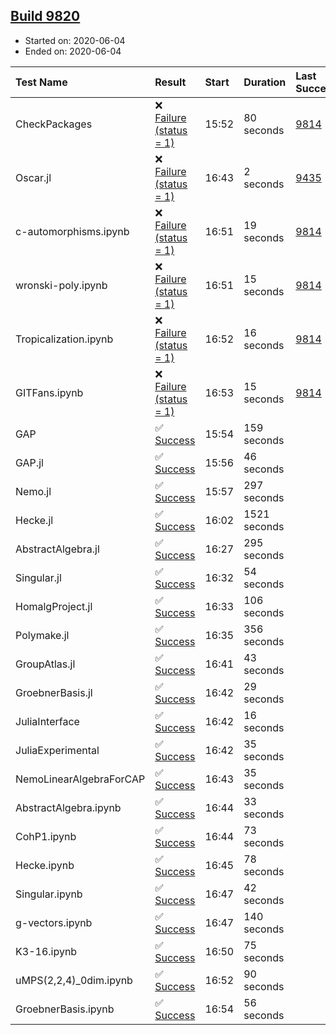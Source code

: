 ## [Build 9820](https://oscarci.mathematik.uni-kl.de/job/oscar/9820/)

* Started on: 2020-06-04
* Ended on: 2020-06-04

| Test Name    | Result | Start | Duration | Last Success | First Failure |
|:-------------|:-------|:------|:---------|:-------------|:--------------|
| CheckPackages | ❌ [Failure (status = 1)](https://oscarci.mathematik.uni-kl.de/job/oscar/9820/artifact/logs/build-9820/CheckPackages.log) | 15:52 | 80 seconds | [9814](https://oscarci.mathematik.uni-kl.de/job/oscar/9814/) | [9815](https://oscarci.mathematik.uni-kl.de/job/oscar/9815/) |
| Oscar.jl | ❌ [Failure (status = 1)](https://oscarci.mathematik.uni-kl.de/job/oscar/9820/artifact/logs/build-9820/Oscar.jl.log) | 16:43 | 2 seconds | [9435](https://oscarci.mathematik.uni-kl.de/job/oscar/9435/) | [9436](https://oscarci.mathematik.uni-kl.de/job/oscar/9436/) |
| c-automorphisms.ipynb | ❌ [Failure (status = 1)](https://oscarci.mathematik.uni-kl.de/job/oscar/9820/artifact/logs/build-9820/c-automorphisms.ipynb.log) | 16:51 | 19 seconds | [9814](https://oscarci.mathematik.uni-kl.de/job/oscar/9814/) | [9815](https://oscarci.mathematik.uni-kl.de/job/oscar/9815/) |
| wronski-poly.ipynb | ❌ [Failure (status = 1)](https://oscarci.mathematik.uni-kl.de/job/oscar/9820/artifact/logs/build-9820/wronski-poly.ipynb.log) | 16:51 | 15 seconds | [9814](https://oscarci.mathematik.uni-kl.de/job/oscar/9814/) | [9815](https://oscarci.mathematik.uni-kl.de/job/oscar/9815/) |
| Tropicalization.ipynb | ❌ [Failure (status = 1)](https://oscarci.mathematik.uni-kl.de/job/oscar/9820/artifact/logs/build-9820/Tropicalization.ipynb.log) | 16:52 | 16 seconds | [9814](https://oscarci.mathematik.uni-kl.de/job/oscar/9814/) | [9815](https://oscarci.mathematik.uni-kl.de/job/oscar/9815/) |
| GITFans.ipynb | ❌ [Failure (status = 1)](https://oscarci.mathematik.uni-kl.de/job/oscar/9820/artifact/logs/build-9820/GITFans.ipynb.log) | 16:53 | 15 seconds | [9814](https://oscarci.mathematik.uni-kl.de/job/oscar/9814/) | [9815](https://oscarci.mathematik.uni-kl.de/job/oscar/9815/) |
| GAP | ✅ [Success](https://oscarci.mathematik.uni-kl.de/job/oscar/9820/artifact/logs/build-9820/GAP.log) | 15:54 | 159 seconds |  |  |
| GAP.jl | ✅ [Success](https://oscarci.mathematik.uni-kl.de/job/oscar/9820/artifact/logs/build-9820/GAP.jl.log) | 15:56 | 46 seconds |  |  |
| Nemo.jl | ✅ [Success](https://oscarci.mathematik.uni-kl.de/job/oscar/9820/artifact/logs/build-9820/Nemo.jl.log) | 15:57 | 297 seconds |  |  |
| Hecke.jl | ✅ [Success](https://oscarci.mathematik.uni-kl.de/job/oscar/9820/artifact/logs/build-9820/Hecke.jl.log) | 16:02 | 1521 seconds |  |  |
| AbstractAlgebra.jl | ✅ [Success](https://oscarci.mathematik.uni-kl.de/job/oscar/9820/artifact/logs/build-9820/AbstractAlgebra.jl.log) | 16:27 | 295 seconds |  |  |
| Singular.jl | ✅ [Success](https://oscarci.mathematik.uni-kl.de/job/oscar/9820/artifact/logs/build-9820/Singular.jl.log) | 16:32 | 54 seconds |  |  |
| HomalgProject.jl | ✅ [Success](https://oscarci.mathematik.uni-kl.de/job/oscar/9820/artifact/logs/build-9820/HomalgProject.jl.log) | 16:33 | 106 seconds |  |  |
| Polymake.jl | ✅ [Success](https://oscarci.mathematik.uni-kl.de/job/oscar/9820/artifact/logs/build-9820/Polymake.jl.log) | 16:35 | 356 seconds |  |  |
| GroupAtlas.jl | ✅ [Success](https://oscarci.mathematik.uni-kl.de/job/oscar/9820/artifact/logs/build-9820/GroupAtlas.jl.log) | 16:41 | 43 seconds |  |  |
| GroebnerBasis.jl | ✅ [Success](https://oscarci.mathematik.uni-kl.de/job/oscar/9820/artifact/logs/build-9820/GroebnerBasis.jl.log) | 16:42 | 29 seconds |  |  |
| JuliaInterface | ✅ [Success](https://oscarci.mathematik.uni-kl.de/job/oscar/9820/artifact/logs/build-9820/JuliaInterface.log) | 16:42 | 16 seconds |  |  |
| JuliaExperimental | ✅ [Success](https://oscarci.mathematik.uni-kl.de/job/oscar/9820/artifact/logs/build-9820/JuliaExperimental.log) | 16:42 | 35 seconds |  |  |
| NemoLinearAlgebraForCAP | ✅ [Success](https://oscarci.mathematik.uni-kl.de/job/oscar/9820/artifact/logs/build-9820/NemoLinearAlgebraForCAP.log) | 16:43 | 35 seconds |  |  |
| AbstractAlgebra.ipynb | ✅ [Success](https://oscarci.mathematik.uni-kl.de/job/oscar/9820/artifact/logs/build-9820/AbstractAlgebra.ipynb.log) | 16:44 | 33 seconds |  |  |
| CohP1.ipynb | ✅ [Success](https://oscarci.mathematik.uni-kl.de/job/oscar/9820/artifact/logs/build-9820/CohP1.ipynb.log) | 16:44 | 73 seconds |  |  |
| Hecke.ipynb | ✅ [Success](https://oscarci.mathematik.uni-kl.de/job/oscar/9820/artifact/logs/build-9820/Hecke.ipynb.log) | 16:45 | 78 seconds |  |  |
| Singular.ipynb | ✅ [Success](https://oscarci.mathematik.uni-kl.de/job/oscar/9820/artifact/logs/build-9820/Singular.ipynb.log) | 16:47 | 42 seconds |  |  |
| g-vectors.ipynb | ✅ [Success](https://oscarci.mathematik.uni-kl.de/job/oscar/9820/artifact/logs/build-9820/g-vectors.ipynb.log) | 16:47 | 140 seconds |  |  |
| K3-16.ipynb | ✅ [Success](https://oscarci.mathematik.uni-kl.de/job/oscar/9820/artifact/logs/build-9820/K3-16.ipynb.log) | 16:50 | 75 seconds |  |  |
| uMPS(2,2,4)_0dim.ipynb | ✅ [Success](https://oscarci.mathematik.uni-kl.de/job/oscar/9820/artifact/logs/build-9820/uMPS-2-2-4-_0dim.ipynb.log) | 16:52 | 90 seconds |  |  |
| GroebnerBasis.ipynb | ✅ [Success](https://oscarci.mathematik.uni-kl.de/job/oscar/9820/artifact/logs/build-9820/GroebnerBasis.ipynb.log) | 16:54 | 56 seconds |  |  |

